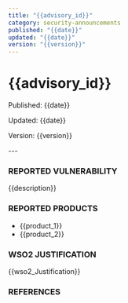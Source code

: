```yaml
---
title: "{{advisory_id}}"
category: security-announcements
published: "{{date}}"
updated: "{{date}}"
version: "{{version}}"
---
```


# {{advisory_id}}

<p class="doc-info">Published: {{date}}</p>
<p class="doc-info">Updated: {{date}}</p>
<p class="doc-info">Version: {{version}}</p>
---

### REPORTED VULNERABILITY
{{description}}


### REPORTED PRODUCTS
* {{product_1}}
* {{product_2}}


### WSO2 JUSTIFICATION
{{wso2_Justification}}


### REFERENCES
[^1]: [reference_1_link](reference_1_link)
